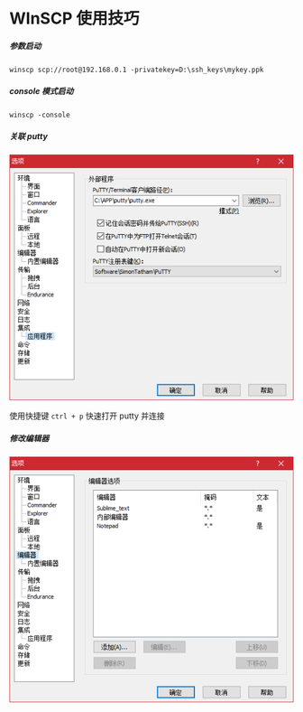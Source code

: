 # WInSCP 使用技巧

##### 参数启动

`winscp scp://root@192.168.0.1 -privatekey=D:\ssh_keys\mykey.ppk`

##### console 模式启动

`winscp -console`

##### 关联 putty

![1580716600114](./assets/WinSCP%E4%BD%BF%E7%94%A8%E6%8A%80%E5%B7%A7/1580716600114.png)

使用快捷键 `ctrl + p` 快速打开 putty 并连接

##### 修改编辑器

![1580716662730](./assets/WinSCP%E4%BD%BF%E7%94%A8%E6%8A%80%E5%B7%A7/1580716662730.png)
